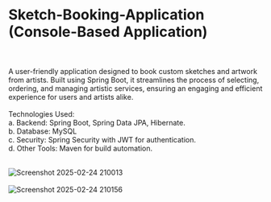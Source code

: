 # Sketch-Booking-Application  (Console-Based Application)  <br> <br>
A user-friendly application designed to book custom sketches and artwork from artists. Built using Spring Boot, it streamlines the process of selecting, ordering, and managing artistic services, ensuring an engaging and efficient experience for users and artists alike.
<br> <br>
Technologies Used: <br>
a.	 Backend: Spring Boot, Spring Data JPA, Hibernate. <br> 
b.	 Database: MySQL <br>
c.	Security: Spring Security with JWT for authentication. <br>
d.	 Other Tools: Maven for build automation. <br> <br>

![Screenshot 2025-02-24 210013](https://github.com/user-attachments/assets/9606246d-54a9-4736-a39d-ad67736d5746) <br> <br>
![Screenshot 2025-02-24 210156](https://github.com/user-attachments/assets/e5e50cfd-18d9-449a-83e6-0d9e8f23e27a) <br> <br>
